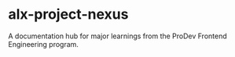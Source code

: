 # alx-project-nexus
A documentation hub for major learnings from the ProDev Frontend Engineering program.
